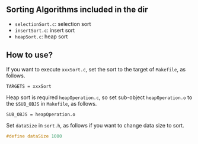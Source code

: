 ## Sorting Algorithms included in the dir
* `selectionSort.c`: selection sort
* `insertSort.c`: insert sort
* `heapSort.c`: heap sort

## How to use?
If you want to execute `xxxSort.c`, set the sort to the target of `Makefile`, as follows.

```
TARGETS = xxxSort
```

Heap sort is required `heapOperation.c`, so set sub-object `heapOperation.o` to the `$SUB_OBJS` in `Makefile`, as follows.

```
SUB_OBJS = heapOperation.o
```

Set `dataSize` in `sort.h`, as follows if you want to change data size to sort.

```c
#define dataSize 1000
```

